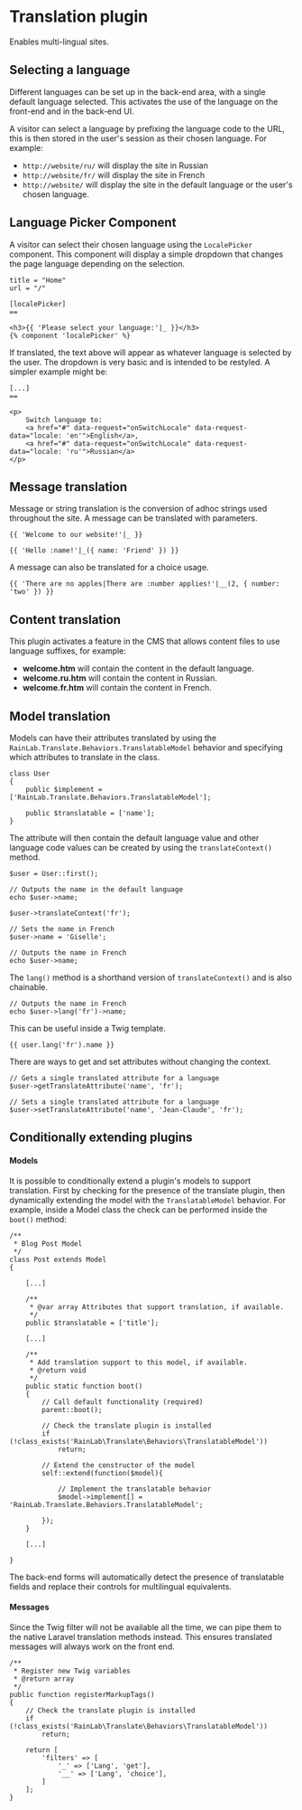 # Translation plugin

Enables multi-lingual sites.

## Selecting a language

Different languages can be set up in the back-end area, with a single default language selected. This activates the use of the language on the front-end and in the back-end UI.

A visitor can select a language by prefixing the language code to the URL, this is then stored in the user's session as their chosen language. For example:

* `http://website/ru/` will display the site in Russian
* `http://website/fr/` will display the site in French
* `http://website/` will display the site in the default language or the user's chosen language.

## Language Picker Component

A visitor can select their chosen language using the `LocalePicker` component. This component will display a simple dropdown that changes the page language depending on the selection.

    title = "Home"
    url = "/"

    [localePicker]
    ==

    <h3>{{ 'Please select your language:'|_ }}</h3>
    {% component 'localePicker' %}

If translated, the text above will appear as whatever language is selected by the user. The dropdown is very basic and is intended to be restyled. A simpler example might be:

    [...]
    ==

    <p>
        Switch language to:
        <a href="#" data-request="onSwitchLocale" data-request-data="locale: 'en'">English</a>,
        <a href="#" data-request="onSwitchLocale" data-request-data="locale: 'ru'">Russian</a>
    </p>

## Message translation

Message or string translation is the conversion of adhoc strings used throughout the site. A message can be translated with parameters.

    {{ 'Welcome to our website!'|_ }}

    {{ 'Hello :name!'|_({ name: 'Friend' }) }}

A message can also be translated for a choice usage.

    {{ 'There are no apples|There are :number applies!'|__(2, { number: 'two' }) }}

[comment]: <> (Themes can provide default values for these messages by including a `lang.yaml` file in the theme directory.)

## Content translation

This plugin activates a feature in the CMS that allows content files to use language suffixes, for example:

* **welcome.htm** will contain the content in the default language.
* **welcome.ru.htm** will contain the content in Russian.
* **welcome.fr.htm** will contain the content in French.

## Model translation

Models can have their attributes translated by using the `RainLab.Translate.Behaviors.TranslatableModel` behavior and specifying which attributes to translate in the class.

    class User
    {
        public $implement = ['RainLab.Translate.Behaviors.TranslatableModel'];

        public $translatable = ['name'];
    }

The attribute will then contain the default language value and other language code values can be created by using the `translateContext()` method.

    $user = User::first();

    // Outputs the name in the default language
    echo $user->name;

    $user->translateContext('fr');

    // Sets the name in French
    $user->name = 'Giselle';

    // Outputs the name in French
    echo $user->name;

The `lang()` method is a shorthand version of `translateContext()` and is also chainable.

    // Outputs the name in French
    echo $user->lang('fr')->name;

This can be useful inside a Twig template.

    {{ user.lang('fr').name }}

There are ways to get and set attributes without changing the context.

    // Gets a single translated attribute for a language
    $user->getTranslateAttribute('name', 'fr');

    // Sets a single translated attribute for a language
    $user->setTranslateAttribute('name', 'Jean-Claude', 'fr');

## Conditionally extending plugins

#### Models

It is possible to conditionally extend a plugin's models to support translation. First by checking for the presence of the translate plugin, then dynamically extending the model with the `TranslatableModel` behavior. For example, inside a Model class the check can be performed inside the `boot()` method:

    /**
     * Blog Post Model
     */
    class Post extends Model
    {

        [...]

        /**
         * @var array Attributes that support translation, if available.
         */
        public $translatable = ['title'];

        [...]

        /**
         * Add translation support to this model, if available.
         * @return void
         */
        public static function boot()
        {
            // Call default functionality (required)
            parent::boot();

            // Check the translate plugin is installed
            if (!class_exists('RainLab\Translate\Behaviors\TranslatableModel'))
                return;

            // Extend the constructor of the model
            self::extend(function($model){

                // Implement the translatable behavior
                $model->implement[] = 'RainLab.Translate.Behaviors.TranslatableModel';

            });
        }

        [...]

    }

The back-end forms will automatically detect the presence of translatable fields and replace their controls for multilingual equivalents.

#### Messages

Since the Twig filter will not be available all the time, we can pipe them to the native Laravel translation methods instead. This ensures translated messages will always work on the front end.

    /**
     * Register new Twig variables
     * @return array
     */
    public function registerMarkupTags()
    {
        // Check the translate plugin is installed
        if (!class_exists('RainLab\Translate\Behaviors\TranslatableModel'))
            return;

        return [
            'filters' => [
                '_' => ['Lang', 'get'],
                '__' => ['Lang', 'choice'],
            ]
        ];
    }